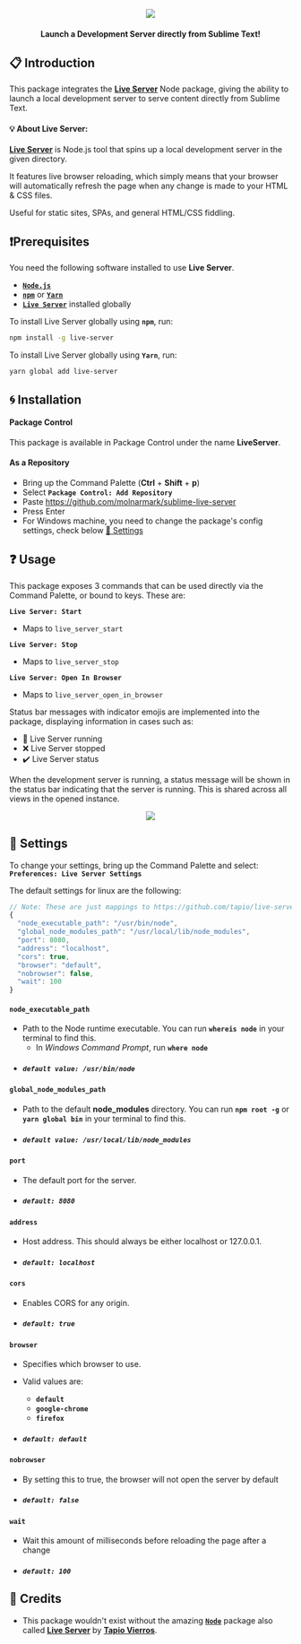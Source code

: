 <p align="center">
  <img src="images/logo.png">
  <h4 align="center">Launch a Development Server directly from Sublime Text!</h4>
</p>

## 📋 Introduction

This package integrates the **[Live Server](https://www.npmjs.com/package/live-server)** Node package, giving the ability to launch a local development server to serve content directly from Sublime Text.

#### 💡 About Live Server:

**[Live Server](https://www.npmjs.com/package/live-server)** is Node.js tool that spins up a local development server in the given directory.

It features live browser reloading, which simply means that your browser will automatically refresh the page when any change is made to your HTML & CSS files.

Useful for static sites, SPAs, and general HTML/CSS fiddling.

## ❗Prerequisites

You need the following software installed to use **Live Server**.

- [**`Node.js`**](https://nodejs.org/)
- [**`npm`**](https://npmjs.com) or [**`Yarn`**](https://yarnpkg.com)
- [**`Live Server`**](https://www.npmjs.com/package/live-server) installed globally

To install Live Server globally using **`npm`**, run:

```sh
npm install -g live-server
```

To install Live Server globally using **`Yarn`**, run:

```sh
yarn global add live-server
```

## 🌀 Installation

#### Package Control

This package is available in Package Control under the name **LiveServer**.

#### As a Repository

- Bring up the Command Palette (**Ctrl** + **Shift** + **p**)
- Select **`Package Control: Add Repository`**
- Paste https://github.com/molnarmark/sublime-live-server
- Press Enter
- For Windows machine, you need to change the package's config settings, check below [🔨 Settings](#-settings)

## ❓ Usage

This package exposes 3 commands that can be used directly via the Command Palette, or bound to keys. These are:

**`Live Server: Start`**

- Maps to `live_server_start`

**`Live Server: Stop`**

- Maps to `live_server_stop`

**`Live Server: Open In Browser`**

- Maps to `live_server_open_in_browser`

Status bar messages with indicator emojis are implemented into the package, displaying information in cases such as:

- 🎉 Live Server running
- ❌ Live Server stopped
- ✔️ Live Server status

When the development server is running, a status message will be shown in the status bar indicating that the server is running.
This is shared across all views in the opened instance.

<p align="center">
  <img src="images/statusbar.png">
</p>

## 🔨 Settings

To change your settings, bring up the Command Palette and select: **`Preferences: Live Server Settings`**

The default settings for linux are the following:

```js
// Note: These are just mappings to https://github.com/tapio/live-server#usage-from-command-line
{
  "node_executable_path": "/usr/bin/node",
  "global_node_modules_path": "/usr/local/lib/node_modules",
  "port": 8080,
  "address": "localhost",
  "cors": true,
  "browser": "default",
  "nobrowser": false,
  "wait": 100
}
```

#### **`node_executable_path`**

- Path to the Node runtime executable. You can run **`whereis node`** in your terminal to find this.
  - In _Windows Command Prompt_, run **`where node`**
- ##### **`default value: /usr/bin/node`**

#### **`global_node_modules_path`**

- Path to the default **node_modules** directory. You can run **`npm root -g`** or **`yarn global bin`** in your terminal to find this.
- ##### **`default value: /usr/local/lib/node_modules`**

#### **`port`**

- The default port for the server.
- ##### **`default: 8080`**

#### **`address`**

- Host address. This should always be either localhost or 127.0.0.1.
- ##### **`default: localhost`**

#### **`cors`**

- Enables CORS for any origin.
- ##### **`default: true`**

#### **`browser`**

- Specifies which browser to use.
- Valid values are:

  - **`default`**
  - **`google-chrome`**
  - **`firefox`**

- ##### **`default: default`**

#### **`nobrowser`**

- By setting this to true, the browser will not open the server by default
- ##### **`default: false`**

#### **`wait`**

- Wait this amount of milliseconds before reloading the page after a change
- ##### **`default: 100`**

## 🔖 Credits

- This package wouldn't exist without the amazing [**`Node`**](https://nodejs.org/) package also called **[Live Server](https://www.npmjs.com/package/live-server)** by **[Tapio Vierros](https://github.com/tapio)**.
